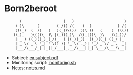 # Born2beroot

```txt
	   (                   )   )                       )
	 ( )\      (        ( /(( /(    (  (            ( /(
	 )((_)  (  )(   (   )(_))\())  ))\ )(   (    (  )\())
	((_)_   )\(()\  )\ |(_)((_)\  /((_|()\  )\   )\(_))/
	 | _ ) ((_)((_)_(_/(_  ) |(_)(_))  ((_)((_) ((_) |_
	 | _ \/ _ \ '_| ' \)) /| '_ \/ -_)| '_/ _ \/ _ \  _|
	 |___/\___/_| |_||_/___|_.__/\___||_| \___/\___/\__|
```

- Subject: [en.subject.pdf](en.subject.pdf)
- Monitoring script: [monitoring.sh](monitoring.sh)
- Notes: [notes.md](notes.md)
